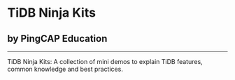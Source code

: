 # TiDB Ninja Kits
## by PingCAP Education
-----------------------
TiDB Ninja Kits: A collection of mini demos to explain TiDB features, common knowledge and best practices.